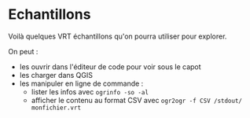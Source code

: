 # Echantillons

Voilà quelques VRT échantillons qu'on pourra utiliser pour explorer.

On peut :
- les ouvrir dans l'éditeur de code pour voir sous le capot
- les charger dans QGIS
- les manipuler en ligne de commande :
  - lister les infos avec `ogrinfo -so -al`
  - afficher le contenu au format CSV avec `ogr2ogr -f CSV /stdout/ monfichier.vrt`

  